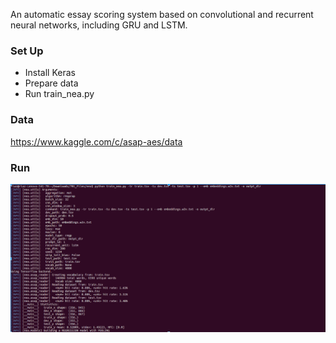 An automatic essay scoring system based on convolutional and recurrent neural networks, including GRU and LSTM.

### Set Up ###

* Install Keras
* Prepare data
* Run train_nea.py

### Data ###

https://www.kaggle.com/c/asap-aes/data


### Run ###

![Image of Running the Code](img/snap.png)
